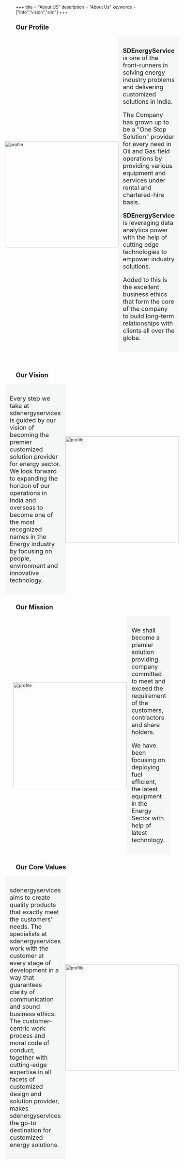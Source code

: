 +++
title = "About US"
description = "About Us"
keywords = ["Into","vision","aim"]
+++

## <a name="profile"></a> Our Profile

<div style="display: flex;align-items: center;justify-content: center">
<img style="max-width: 100%;flex-basis: 40%" src="../img/about/profile-pic.png" alt="profile" title="profile" width="375" height="350"></img>

<div style="font-size: 20px;padding-left: 20px;background-color: rgb(245, 247, 246); padding: 15px 15px 15px; background-position: left top; background-repeat: no-repeat; background-size: cover; height: auto">

**SDEnergyService** is one of the front-runners in solving energy industry problems and delivering customized solutions in India.

The Company has grown up to be a "One Stop Solution" provider for every need in Oil and Gas field operations by providing various equipment and services under rental and chartered-hire basis.

**SDEnergyService** is leveraging data analytics power with the help of cutting edge technologies to empower industry solutions.

Added to this is the excellent business ethics that form the core of the company to build long-term relationships with clients all over the globe.

</div>
</div>
<br/>
<br/>

## <a name="vision"></a> Our Vision
<div style="display: flex;align-items: center;justify-content: center">
<div style="font-size: 20px;padding-left: 20px;background-color: rgb(245, 247, 246); padding: 15px 15px 15px; background-position: left top; background-repeat: no-repeat; background-size: cover; height: auto">

Every step we take at sdenergyservices is guided by our vision of becoming the premier customized  solution provider for energy sector. We look forward to expanding the horizon of our operations in India and overseas to become one of the most recognized names in the Energy industry by focusing on people, environment and innovative technology.

</div>
<img style="max-width: 100%;flex-basis: 80%" src="../img/about/vision.png" alt="profile" title="profile" width="375" height="350"></img>


</div>

## <a name="mission"></a> Our Mission

<div style="display: flex;align-items: center;justify-content: center">
<img style="max-width: 100%;flex-basis: 40%" src="../img/about/target.png" alt="profile" title="profile" width="375" height="350"></img>

<div style="font-size: 20px;padding-left: 20px;background-color: rgb(245, 247, 246); padding: 15px 15px 15px; background-position: left top; background-repeat: no-repeat; background-size: cover; height: auto">

We shall become a premier solution providing company committed to meet and exceed the requirement of the customers, contractors and share holders.

We have been focusing on deploying fuel efficient, the latest equipment in the Energy Sector with help of latest technology.
</div>
</div>

## <a name="values"></a> Our Core Values
<div style="display: flex;align-items: center;justify-content: center">
<div style="font-size: 20px;padding-left: 20px;background-color: rgb(245, 247, 246); padding: 15px 15px 15px; background-position: left top; background-repeat: no-repeat; background-size: cover; height: auto">

sdenergyservices aims to create quality products that exactly meet the customers’ needs. The specialists at sdenergyservices work with the customer at every stage of development in a way that guarantees clarity of communication and sound business ethics. The customer-centric work process and moral code of conduct, together with cutting-edge expertise in all facets of customized design and solution provider, makes sdenergyservices the go-to destination for customized energy solutions.


</div>
<img style="max-width: 100%;flex-basis: 80%" src="../img/about/core.png" alt="profile" title="profile" width="375" height="350"></img>


</div>